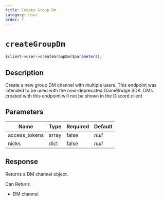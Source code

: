```yaml
---
title: Create Group Dm
category: User
order: 7
---
```


# `createGroupDm`

```php
$client->user->createGroupDm($parameters);
```

## Description

Create a new group DM channel with multiple users.  This endpoint was intended to be used with the now-deprecated GameBridge SDK. DMs created with this endpoint will not be shown in the Discord client

## Parameters


Name | Type | Required | Default
--- | --- | --- | ---
access_tokens | array | false | *null*
nicks | dict | false | *null*

## Response

Returns a DM channel object.

Can Return:

* DM channel
